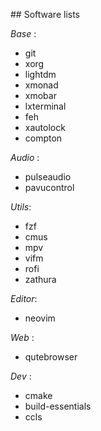 
## Software lists

_Base_ :
- git
- xorg
- lightdm
- xmonad
- xmobar
- lxterminal
- feh
- xautolock
- compton

_Audio_ :
- pulseaudio
- pavucontrol

_Utils_:
- fzf
- cmus
- mpv
- vifm
- rofi
- zathura

_Editor_:
- neovim

_Web_ :
- qutebrowser

_Dev_ :
- cmake
- build-essentials
- ccls

